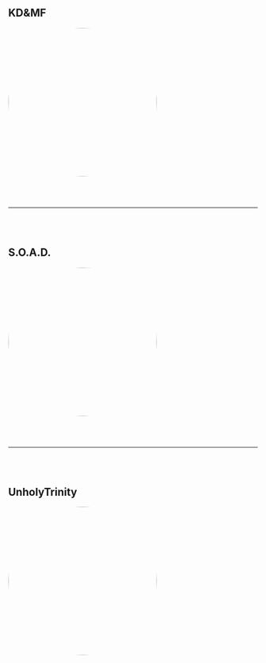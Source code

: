 
<style>
figure {
  border: 0px #cccccc solid;
  padding: 4px;
  margin: auto;
  align: center;
}

figcaption {
  background-color: white;
  color: black;
  font-style: bold;
  padding: 2px;
  text-align: center;
}
</style>

<h2>KD&MF</h2>
<a href="https://radioninjapirata.github.io/radio_fan_KDMF.html" target="_blank"><img src="https://mosaic.scdn.co/640/ab67616d0000b2733b2eb62de76b2ae454a3854fab67616d0000b2739e0a6551794940a4e8b32406ab67616d0000b273c755e9217f38c5f732192689ab67616d0000b273e5b1b7f3a09cc66513634824" height="300" width="auto" style="border-radius:50%"></a>

<br /> <br />
<hr style="height:2px;border-width:0;color:gray;background-color:gray"> 
<br /><br />

<h2>S.O.A.D.</h2>
<a href="https://radioninjapirata.github.io/radio_soad.html" target="_blank"><img src="https://mosaic.scdn.co/640/ab67616d0000b2732dc63e977bd5101072adcef6ab67616d0000b27330d45198d0c9e8841f9a9578ab67616d0000b2737cf4c0d42c5b62c9deebdcd8ab67616d0000b273c8c79a39007e7f8e48393eac" height="300" width="auto" style="border-radius:50%"></a>

<br /> <br />
<hr style="height:2px;border-width:0;color:gray;background-color:gray"> 
<br /><br />

<h2>UnholyTrinity</h2>
<a href="https://radioninjapirata.github.io/radio_unholytrinity.html" target="_blank"><img src="https://mosaic.scdn.co/640/ab67616d0000b2732abc2d86a442efb6cc631d0aab67616d0000b2733b7bf70364c3f8643723398eab67616d0000b27380f33139f31a87dffb9df72bab67616d0000b273c199494ba9ea2b73e9208f91" height="300" width="auto" style="border-radius:50%"></a>
